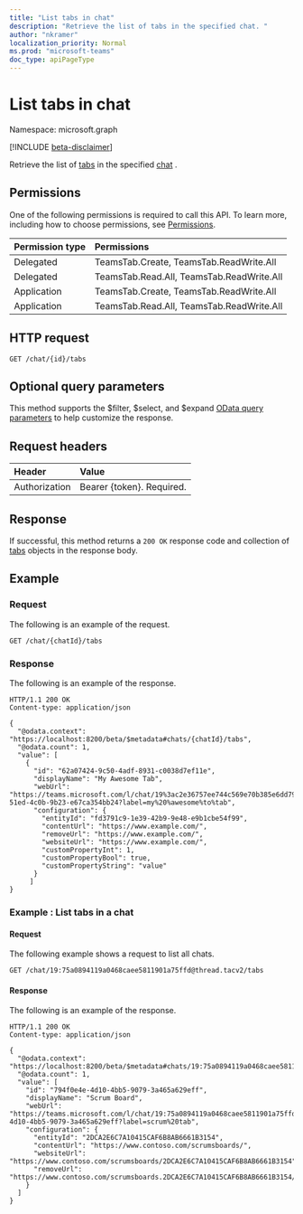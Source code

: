```yaml
---
title: "List tabs in chat"
description: "Retrieve the list of tabs in the specified chat. "
author: "nkramer"
localization_priority: Normal
ms.prod: "microsoft-teams"
doc_type: apiPageType
---
```

 
# List tabs in chat
 
Namespace: microsoft.graph
 
[!INCLUDE [beta-disclaimer](../../includes/beta-disclaimer.md)]
 
Retrieve the list of [tabs](../resources/teamstab.md) in the specified [chat](../resources/chat.md) .

## Permissions

One of the following permissions is required to call this API. To learn more, including how to choose permissions, see [Permissions](/graph/permissions-reference).

|Permission type      | Permissions | 
|:--------------------|:---------------------------------|
|Delegated  | TeamsTab.Create, TeamsTab.ReadWrite.All  |
|Delegated  | TeamsTab.Read.All, TeamsTab.ReadWrite.All |
|Application |TeamsTab.Create, TeamsTab.ReadWrite.All  |
|Application |TeamsTab.Read.All, TeamsTab.ReadWrite.All  |
 
## HTTP request
 
```http
GET /chat/{id}/tabs
```
 
## Optional query parameters
 
This method supports the $filter, $select, and $expand [OData query parameters](/graph/query-parameters) to help customize the response.
 
## Request headers
| Header       | Value |
|:---------------|:--------|
| Authorization  | Bearer {token}. Required.  |
 
## Response
If successful, this method returns a `200 OK` response code and collection of [tabs](../resources/teamstab.md) objects in the response body.
 
## Example

### Request

The following is an example of the request.
```http
GET /chat/{chatId}/tabs

```

### Response

The following is an example of the response.

```http
HTTP/1.1 200 OK
Content-type: application/json

{
  "@odata.context": "https://localhost:8200/beta/$metadata#chats/{chatId}/tabs",
  "@odata.count": 1,
  "value": [
    {
      "id": "62a07424-9c50-4adf-8931-c0038d7ef11e",
      "displayName": "My Awesome Tab",
      "webUrl": "https://teams.microsoft.com/l/chat/19%3ac2e36757ee744c569e70b385e6dd79b6%40thread.skype/tab%3a%3afd736d46-51ed-4c0b-9b23-e67ca354bb24?label=my%20%awesome%to%tab",
      "configuration": {
        "entityId": "fd3791c9-1e39-42b9-9e48-e9b1cbe54f99",
        "contentUrl": "https://www.example.com/",
        "removeUrl": "https://www.example.com/",
        "websiteUrl": "https://www.example.com/",
        "customPropertyInt": 1,
        "customPropertyBool": true,
        "customPropertyString": "value"
      }
     ]
}

```

### Example : List tabs in a chat

#### Request

The following example shows a request to list all chats.

```http
GET /chat/19:75a0894119a0468caee5811901a75ffd@thread.tacv2/tabs
```

#### Response

The following is an example of the response.
```http
HTTP/1.1 200 OK
Content-type: application/json

{
  "@odata.context": "https://localhost:8200/beta/$metadata#chats/19:75a0894119a0468caee5811901a75ffd@thread.tacv2/tabs",
  "@odata.count": 1,
  "value": [
    "id": "794f0e4e-4d10-4bb5-9079-3a465a629eff",
    "displayName": "Scrum Board",
    "webUrl": "https://teams.microsoft.com/l/chat/19:75a0894119a0468caee5811901a75ffd@thread.tacv2/tab%3a%3a794f0e4e-4d10-4bb5-9079-3a465a629eff?label=scrum%20tab",
    "configuration": {
      "entityId": "2DCA2E6C7A10415CAF6B8AB6661B3154",
      "contentUrl": "https://www.contoso.com/scrumsboards/",
      "websiteUrl": "https://www.contoso.com/scrumsboards/2DCA2E6C7A10415CAF6B8AB6661B3154",
      "removeUrl": "https://www.contoso.com/scrumsboards.2DCA2E6C7A10415CAF6B8AB6661B3154/uninstallTab"
    }
  ]
}
```

